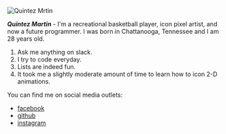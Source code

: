 ![Quintez Mrtin](https://scontent-atl3-1.xx.fbcdn.net/v/t1.0-9/10734270_10203459964488782_2234430014256436641_n.jpg?oh=7456d2351c17e87c11dcefc4159ca564&oe=5AF42931)

***Quintez Martin*** -
I'm a recreational basketball player, icon pixel artist, and now a future programmer. I was born in Chattanooga, Tennessee and I am 28 years old.

1. Ask me anything on slack.
2. I try to code everyday.
3. Lists are indeed fun.
4. It took me a slightly moderate amount of time to learn how to icon 2-D animations.

You can find me on social media outlets:
- [facebook](https://www.facebook.com/quintez.martin)
- [github](http://www.github.com/houdini-q)
- [instagram](https://www.instagram.com/houdinithe2nd/)
